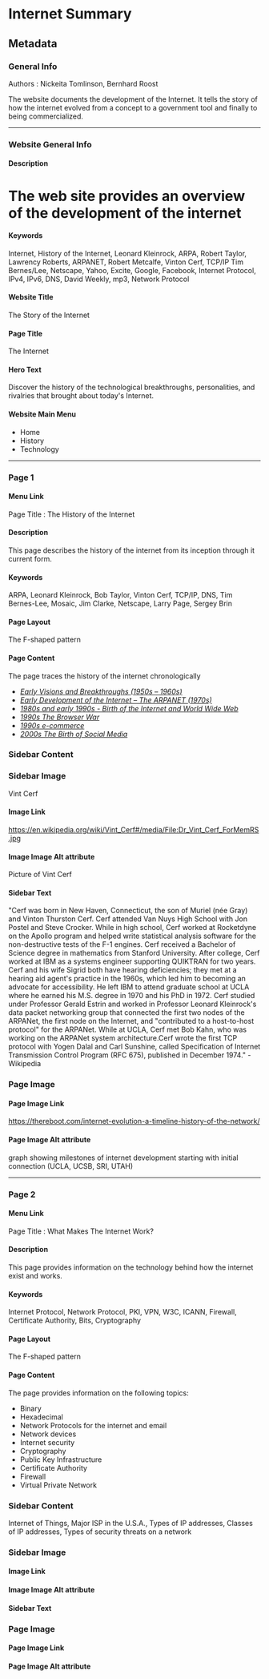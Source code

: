 # **Internet Summary**

## **Metadata**
### **General Info**

Authors : Nickeita Tomlinson, Bernhard Roost

The website documents the development of the Internet. It tells the story of how the internet evolved from a concept to a government tool and finally to being commercialized.

---
### **Website General Info**

#### **Description**

# The web site provides an overview of the development of the internet

#### **Keywords**

Internet, History of the Internet, Leonard Kleinrock, ARPA, Robert Taylor, Lawrency Roberts, ARPANET, Robert Metcalfe, Vinton Cerf, TCP/IP
Tim Bernes/Lee, Netscape, Yahoo, Excite, Google, Facebook, Internet Protocol, IPv4, IPv6, DNS, David Weekly, mp3, Network Protocol

#### Website Title

The Story of the Internet

#### Page Title

The Internet

#### Hero Text

Discover the history  of the technological breakthroughs, personalities, and rivalries that brought about today's Internet.

#### Website Main Menu
  * Home
  * History
  * Technology
---
### **Page 1**

#### Menu Link
Page Title : The History of the Internet
#### Description
This page describes the history of the internet from its inception through it current form.
#### Keywords
ARPA, Leonard Kleinrock, Bob Taylor, Vinton Cerf, TCP/IP, DNS, Tim Bernes-Lee, Mosaic, Jim Clarke, Netscape, Larry Page, Sergey Brin
#### Page Layout
The F-shaped pattern
#### Page Content
The page traces the history of the internet chronologically
 * *[Early Visions and Breakthroughs (1950s – 1960s)](https://github.com/bernhardroost/InternetSummary/blob/main/Page1.md#early-visions-and-breakthroughs-1950s--1960s)*
 * *[Early Development of the Internet – The ARPANET (1970s)](https://github.com/bernhardroost/InternetSummary/blob/main/Page1.md#early-development-of-the-internet--the-arpanet-1970s)*
 * *[1980s and early 1990s - Birth of the Internet and World Wide Web](https://github.com/bernhardroost/InternetSummary/blob/main/Page1.md#1980s-and-early-1990s---birth-of-the-internet-and-world-wide-web)*
 * *[1990s The Browser War](https://github.com/bernhardroost/InternetSummary/blob/main/Page1.md#1990s-the-browser-war)*
 * *[1990s e-commerce](https://github.com/bernhardroost/InternetSummary/blob/main/Page1.md#1990s-e-commerce)*
 * *[2000s The Birth of Social Media](https://github.com/bernhardroost/InternetSummary/blob/main/Page1.md#2000s-the-birth-of-social-media)*
### Sidebar Content
### Sidebar Image
Vint Cerf
#### Image Link
https://en.wikipedia.org/wiki/Vint_Cerf#/media/File:Dr_Vint_Cerf_ForMemRS.jpg
#### Image Image Alt attribute
Picture of Vint Cerf
#### Sidebar Text
"Cerf was born in New Haven, Connecticut, the son of Muriel (née Gray) and Vinton Thurston Cerf. Cerf attended Van Nuys High School with Jon Postel and Steve Crocker. While in high school, Cerf worked at Rocketdyne on the Apollo program and helped write statistical analysis software for the non-destructive tests of the F-1 engines.
Cerf received a Bachelor of Science degree in mathematics from Stanford University. After college, Cerf worked at IBM as a systems engineer supporting QUIKTRAN for two years. Cerf and his wife Sigrid both have hearing deficiencies; they met at a hearing aid agent's practice in the 1960s, which led him to becoming an advocate for accessibility. He left IBM to attend graduate school at UCLA where he earned his M.S. degree in 1970 and his PhD in 1972. Cerf studied under Professor Gerald Estrin and worked in Professor Leonard Kleinrock's data packet networking group that connected the first two nodes of the ARPANet, the first node on the Internet, and "contributed to a host-to-host protocol" for the ARPANet. While at UCLA, Cerf met Bob Kahn, who was working on the ARPANet system architecture.Cerf wrote the first TCP protocol with Yogen Dalal and Carl Sunshine, called Specification of Internet Transmission Control Program (RFC 675), published in December 1974." - Wikipedia

### Page Image
#### Page Image Link
https://thereboot.com/internet-evolution-a-timeline-history-of-the-network/
#### Page Image Alt attribute
graph showing milestones of internet development starting with initial connection (UCLA, UCSB, SRI, UTAH)

---
### **Page 2**

#### Menu Link
Page Title : What Makes The Internet Work?
#### Description
This page provides information on the technology behind how the internet exist and works.

#### Keywords
Internet Protocol, Network Protocol, PKI, VPN, W3C, ICANN, Firewall, Certificate Authority, Bits, Cryptography

#### Page Layout
The F-shaped pattern

#### Page Content
The page provides information on the following topics:
  * Binary
  * Hexadecimal
  * Network Protocols for the internet and email
  * Network devices
  * Internet security
  * Cryptography
  * Public Key Infrastructure
  * Certificate Authority
  * Firewall
  * Virtual Private Network

### **Sidebar Content**
Internet of Things, Major ISP in the U.S.A., Types of IP addresses, Classes of IP addresses, Types of security threats on a network

### **Sidebar Image**
#### Image Link
#### Image Image Alt attribute
#### Sidebar Text

### **Page Image**
#### Page Image Link

#### Page Image Alt attribute

















